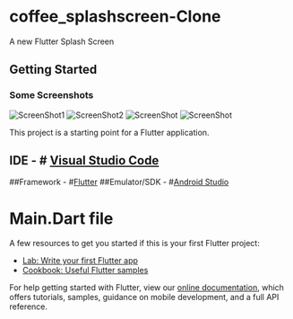 # coffee_splashscreen-Clone

A new Flutter Splash Screen

## Getting Started

### Some Screenshots

![ScreenShot1](/images/img1.png)
![ScreenShot2](/images/img2.png)
![ScreenShot](/images/img3.png)
![ScreenShot](/images/img4.png)
 

This project is a starting point for a Flutter application.


## IDE   - # [Visual Studio Code](https://code.visualstudio.com/)
##Framework - #[Flutter](https://flutter.dev/?gclid=Cj0KCQiAmeKQBhDvARIsAHJ7mF5ePIRpfzW4OBpfT99vedlwR61IwHvL1Hhl_vSR1SP63tdulJWuDH4aAvt5EALw_wcB&gclsrc=aw.ds)
##Emulator/SDK - #[Android Studio](https://developer.android.com/studio)


# Main.Dart file



A few resources to get you started if this is your first Flutter project:

- [Lab: Write your first Flutter app](https://flutter.dev/docs/get-started/codelab)
- [Cookbook: Useful Flutter samples](https://flutter.dev/docs/cookbook)

For help getting started with Flutter, view our
[online documentation](https://flutter.dev/docs), which offers tutorials,
samples, guidance on mobile development, and a full API reference.
